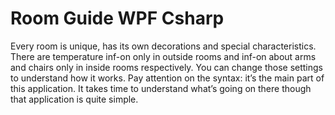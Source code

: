# Room Guide WPF Csharp
Every room is unique, has its own decorations and special characteristics. There are temperature inf-on only in outside rooms and inf-on about arms and chairs only in inside rooms respectively. You can change those settings to understand how it works. Pay attention on the syntax: it’s the main part of this application. It takes time to understand what’s going on there though that application is quite simple.
